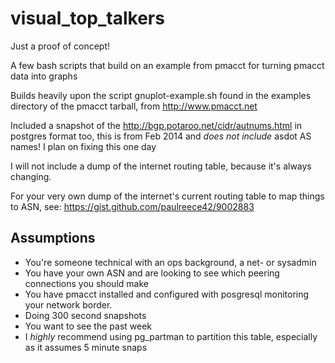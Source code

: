 visual_top_talkers
==================

Just a proof of concept!

A few bash scripts that build on an example from pmacct for turning pmacct data into graphs

Builds heavily upon the script gnuplot-example.sh found in the examples directory of the
pmacct tarball, from http://www.pmacct.net

Included a snapshot of the http://bgp.potaroo.net/cidr/autnums.html in postgres format too,
this is from Feb 2014 and *does not include* asdot AS names! I plan on fixing this one day

I will not include a dump of the internet routing table, because it's always changing.

For your very own dump of the internet's current routing table to map things to ASN, see:
https://gist.github.com/paulreece42/9002883

Assumptions
-----------


- You're someone technical with an ops background, a net- or sysadmin
- You have your own ASN and are looking to see which peering connections you should make
- You have pmacct installed and configured with posgresql monitoring your network border.
- Doing 300 second snapshots
- You want to see the past week
- I *highly* recommend using pg_partman to partition this table, especially as it assumes 5 minute snaps
